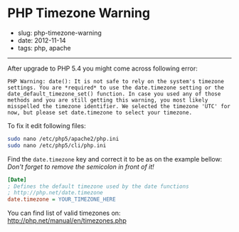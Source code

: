 # PHP Timezone Warning

- slug: php-timezone-warning
- date: 2012-11-14
- tags: php, apache

----------------------------

After upgrade to PHP 5.4 you might come across following error:

	PHP Warning: date(): It is not safe to rely on the system's timezone settings. You are *required* to use the date.timezone setting or the date_default_timezone_set() function. In case you used any of those methods and you are still getting this warning, you most likely misspelled the timezone identifier. We selected the timezone 'UTC' for now, but please set date.timezone to select your timezone.

To fix it edit following files:

````bash
sudo nano /etc/php5/apache2/php.ini
sudo nano /etc/php5/cli/php.ini
````

Find the `date.timezone` key and correct it to be as on the example bellow:<br>
_Don't forget to remove the semicolon in front of it!_

````ini
[Date]
; Defines the default timezone used by the date functions
; http://php.net/date.timezone
date.timezone = YOUR_TIMEZONE_HERE
````

You can find list of valid timezones on: http://php.net/manual/en/timezones.php